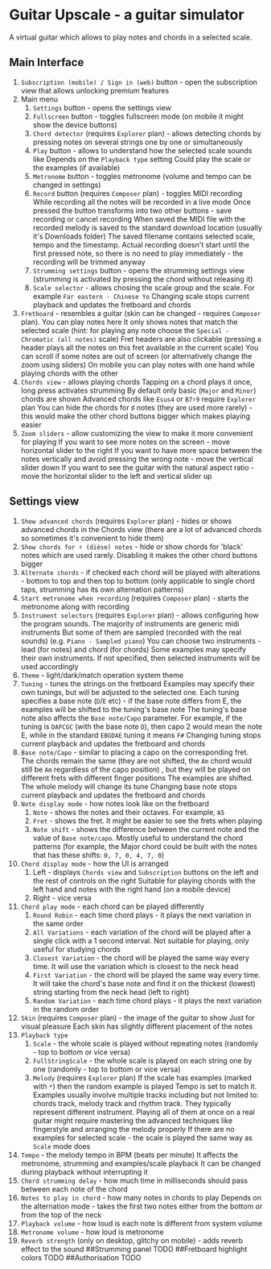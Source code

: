 # Guitar Upscale - a guitar simulator

A virtual guitar which allows to play notes and chords in a selected scale.

## Main Interface

1. `Subscription (mobile) / Sign in (web)` button - open the subscription view that allows unlocking premium features
1. Main menu
   1. `Settings` button - opens the settings view
   1. `Fullscreen` button - toggles fullscreen mode (on mobile it might show the device buttons)
   1. `Chord detector` (requires `Explorer` plan) - allows detecting chords by pressing notes on several strings one by one or simultaneously
   1. `Play` button - allows to understand how the selected scale sounds like
      Depends on the `Playback type` setting
      Could play the scale or the examples (if available)
   1. `Metronome` button - toggles metronome (volume and tempo can be changed in settings)
   1. `Record` button (requires `Composer` plan) - toggles MIDI recording
      While recording all the notes will be recorded in a live mode
      Once pressed the button transforms into two other buttons - save recording or cancel recording
      When saved the MIDI file with the recorded melody is saved to the standard download location (usually it's Downloads folder)
      The saved filename contains selected scale, tempo and the timestamp.
      Actual recording doesn't start until the first pressed note, so there is no need to play immediately - the recording will be trimmed anyway
   1. `Strumming settings` button - opens the strumming settings view (strumming is activated by pressing the chord without releasing it)
   1. `Scale selector` - allows chosing the scale group and the scale. For example `Far eastern - Chinese Yo`
      Changing scale stops current playback and updates the fretboard and chords
1. `Fretboard` - resembles a guitar (skin can be changed - requires `Composer` plan).
   You can play notes here
   It only shows notes that match the selected scale (hint: for playing any note choose the `Special - Chromatic (all notes)` scale)
   Fret headers are also clickable (pressing a header plays all the notes on this fret available in the current scale)
   You can scroll if some notes are out of screen (or alternatively change the zoom using sliders)
   On mobile you can play notes with one hand while playing chords with the other
1. `Chords view` - allows playing chords
   Tapping on a chord plays it once, long press activates strumming
   By default only basic (`Major` and `Minor`) chords are shown
   Advanced chords like `Esus4` or `B7♯9` require `Explorer` plan
   You can hide the chords for ♯ notes (they are used more rarely) - this would make the other chord buttons bigger which makes playing easier
1. `Zoom sliders` - allow customizing the view to make it more convenient for playing
   If you want to see more notes on the screen - move horizontal slider to the right
   If you want to have more space between the notes vertically and avoid pressing the wrong note - move the vertical slider down
   If you want to see the guitar with the natural aspect ratio - move the horizontal slider to the left and vertical slider up

## Settings view

1. `Show advanced chords` (requires `Explorer` plan) - hides or shows advanced chords in the Chords view (there are a lot of advanced chords so sometimes it's convenient to hide them)
1. `Show chords for ♯ (dièse) notes` - hide or show chords for 'black' notes which are used rarely.
   Disabling it makes the other chord buttons bigger
1. `Alternate chords` - if checked each chord will be played with alterations - bottom to top and then top to bottom (only applicable to single chord taps, strumming has its own alternation patterns)
1. `Start metronome when recording` (requires `Composer` plan) - starts the metronome along with recording
1. `Instrument selectors` (requires `Explorer` plan) - allows configuring how the program sounds.
   The majority of instruments are generic midi instruments
   But some of them are sampled (recorded with the real sounds) (e.g. `Piano - Sampled piano`)
   You can choose two instruments - lead (for notes) and chord (for chords)
   Some examples may specify their own instruments. If not specified, then selected instruments will be used accordingly
1. `Theme` - light/dark/match operation system theme
1. `Tuning` - tunes the strings on the fretboard
   Examples may specify their own tunings, but will be adjusted to the selected one.
   Each tuning specifies a base note (`D`/`E` etc) - if the base note differs from E, the examples will be shifted to the tuning's base note
   The tuning's base note also affects the `Base note/Capo` parameter. For example, if the tuning is `DAFCGC` (with the base note `D`), then capo 2 would mean the note E, while in the standard `EBGDAE` tuning it means `F#`
   Changing tuning stops current playback and updates the fretboard and chords
1. `Base note/Capo` - similar to placing a capo on the corresponding fret.
   The chords remain the same (they are not shifted, the `Am` chord would still be `Am` regardless of the capo position) , but they will be played on different frets with different finger positions
   The examples are shifted. The whole melody will change its tune
   Changing base note stops current playback and updates the fretboard and chords
1. `Note display mode` - how notes look like on the fretboard
   1. `Note` - shows the notes and their octaves. For example, `A5`
   1. `Fret` - shows the fret. It might be easier to see the frets when playing
   1. `Note shift` - shows the difference between the current note and the value of `Base note/capo`. Mostly useful to understand the chord patterns (for example, the Major chord could be built with the notes that has these shifts: `0, 7, 0, 4, 7, 0`)
1. `Chord display mode` - how the UI is arranged
   1. Left - displays `Chords view` and `Subscription` buttons on the left and the rest of controls on the right
      Suitable for playing chords with the left hand and notes with the right hand (on a mobile device)
   1. Right - vice versa
1. `Chord play mode` - each chord can be played differently
   1. `Round Robin` - each time chord plays - it plays the next variation in the same order
   1. `All Variations` - each variation of the chord will be played after a single click with a 1 second interval. Not suitable for playing, only useful for studying chords
   1. `Closest Variation` - the chord will be played the same way every time. It will use the variation which is closest to the neck head
   1. `First Variation` - the chord will be played the same way every time. It will take the chord's base note and find it on the thickest (lowest) string starting from the neck head (left to right)
   1. `Random Variation` - each time chord plays - it plays the next variation in the random order
1. `Skin` (requires `Composer` plan) - the image of the guitar to show
   Just for visual pleasure
   Each skin has slightly different placement of the notes
1. `Playback type`
   1. `Scale` - the whole scale is played without repeating notes (randomly - top to bottom or vice versa)
   1. `FullStringScale` - the whole scale is played on each string one by one (randomly - top to bottom or vice versa)
   1. `Melody` (requires `Explorer` plan)
      If the scale has examples (marked with `*`) then the random example is played
      Tempo is set to match it.
      Examples usually involve multiple tracks including but not limited to: chords track, melody track and rhythm track. They typically represent different instrument.
      Playing all of them at once on a real guitar might require mastering the advanced techniques like fingerstyle and arranging the melody properly
      If there are no examples for selected scale - the scale is played the same way as `Scale` mode does
1. `Tempo` - the melody tempo in BPM (beats per minute)
   It affects the metronome, strumming and examples/scale playback
   It can be changed during playback without interrupting it
1. `Chord strumming delay` - how much time in milliseconds should pass between each note of the chord
1. `Notes to play in chord` - how many notes in chords to play
   Depends on the alternation mode - takes the first two notes either from the bottom or from the top of the neck
1. `Playback volume` - how loud is each note
   Is different from system volume
1. `Metronome volume` - how loud is metronome
1. `Reverb strength` (only on desktop, glitchy on mobile) - adds reverb effect to the sound
   ##Strumming panel TODO
   ##Fretboard highlight colors TODO
   ##Authorisation TODO
